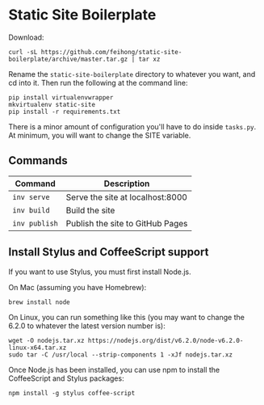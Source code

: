 # Static Site Boilerplate

Download:

```
curl -sL https://github.com/feihong/static-site-boilerplate/archive/master.tar.gz | tar xz
```

Rename the `static-site-boilerplate` directory to whatever you want, and cd into it. Then run the following at the command line:

```
pip install virtualenvwrapper
mkvirtualenv static-site
pip install -r requirements.txt
```

There is a minor amount of configuration you'll have to do inside `tasks.py`. At minimum, you will want to change the SITE variable.

## Commands

| **Command** | **Description** |
|-------------|-----------------|
| `inv serve` | Serve the site at localhost:8000 |
| `inv build` | Build the site |
| `inv publish` | Publish the site to GitHub Pages |

## Install Stylus and CoffeeScript support

If you want to use Stylus, you must first install Node.js.

On Mac (assuming you have Homebrew):

```
brew install node
```

On Linux, you can run something like this (you may want to change the 6.2.0 to whatever the latest version number is):

```
wget -O nodejs.tar.xz https://nodejs.org/dist/v6.2.0/node-v6.2.0-linux-x64.tar.xz
sudo tar -C /usr/local --strip-components 1 -xJf nodejs.tar.xz
```

Once Node.js has been installed, you can use npm to install the CoffeeScript and Stylus packages:

```
npm install -g stylus coffee-script
```
